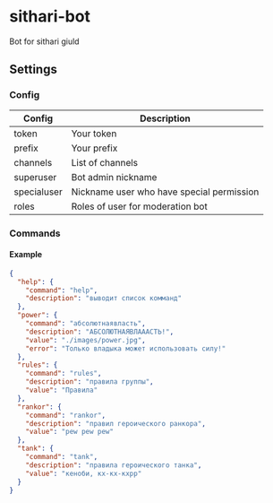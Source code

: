 # sithari-bot
Bot for sithari giuld

## Settings

### Config
Config | Description
------ | ----
token | Your token
prefix | Your prefix
channels | List of channels
superuser | Bot admin nickname
specialuser | Nickname user who have special permission
roles | Roles of user for moderation bot

### Commands

#### Example
```json
{
  "help": {
    "command": "help",
    "description": "выводит список комманд"
  },
  "power": {
    "command": "абсолютнаявласть",
    "description": "АБСОЛЮТНАЯВЛАААСТЬ!",
    "value": "./images/power.jpg",
    "error": "Только владыка может использовать силу!"
  },
  "rules": {
    "command": "rules",
    "description": "правила группы",
    "value": "Правила"
  },
  "rankor": {
    "command": "rankor",
    "description": "правил героического ранкора",
    "value": "pew pew pew"
  },
  "tank": {
    "command": "tank",
    "description": "правила героического танка",
    "value": "кеноби, кх-кх-кхрр"
  }
}
```

